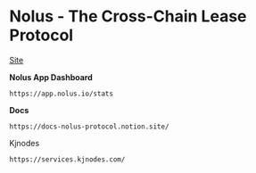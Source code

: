 # Nolus - The Cross-Chain Lease Protocol

[Site](https://nolus.io/)


**Nolus App Dashboard**
```
https://app.nolus.io/stats
```

**Docs**
```
https://docs-nolus-protocol.notion.site/
```

Kjnodes
```
https://services.kjnodes.com/
```
